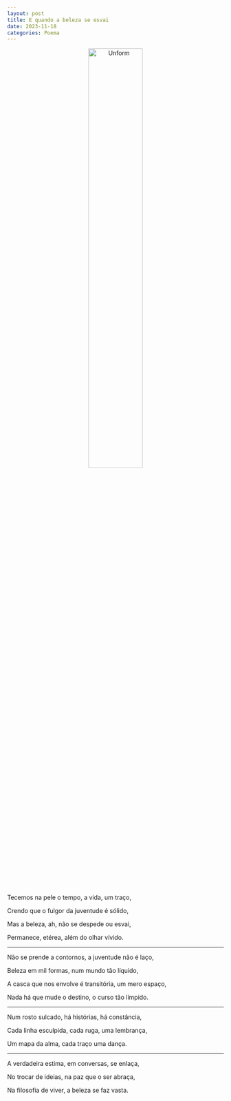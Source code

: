 ```yaml
---
layout: post
title: E quando a beleza se esvai
date: 2023-11-18
categories: Poema
---
```


<p align="center">
<img src="{{ site.baseurl }}/images/2023-11-16-E-quando-a-beleza-se-esvai.png" 
height="50%" width="50%" alt="Unform" />
</p>


Tecemos na pele o tempo, a vida, um traço,

Crendo que o fulgor da juventude é sólido,

Mas a beleza, ah, não se despede ou esvai,

Permanece, etérea, além do olhar vívido.

---

Não se prende a contornos, a juventude não é laço,

Beleza em mil formas, num mundo tão líquido,

A casca que nos envolve é transitória, um mero espaço,

Nada há que mude o destino, o curso tão límpido.

---

Num rosto sulcado, há histórias, há constância,

Cada linha esculpida, cada ruga, uma lembrança,

Um mapa da alma, cada traço uma dança.

---

A verdadeira estima, em conversas, se enlaça,

No trocar de ideias, na paz que o ser abraça,

Na filosofia de viver, a beleza se faz vasta.
